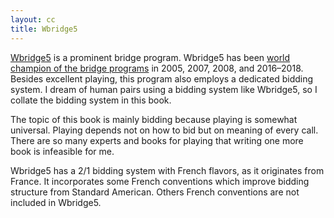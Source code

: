 ```yaml
---
layout: cc
title: Wbridge5
---
```

[Wbridge5][wbr5] is a prominent bridge program.  Wbridge5 has been [world
champion of the bridge programs][champ] in 2005, 2007, 2008, and 2016–2018.
Besides excellent playing, this program also employs a dedicated bidding
system.  I dream of human pairs using a bidding system like Wbridge5, so I
collate the bidding system in this book.

The topic of this book is mainly bidding because playing is somewhat universal.
Playing depends not on how to bid but on meaning of every call.  There are so
many experts and books for playing that writing one more book is infeasible for
me.

Wbridge5 has a 2/1 bidding system with French flavors, as it originates from
France.  It incorporates some French conventions which improve bidding
structure from Standard American.  Others French conventions are not included
in Wbridge5.

[champ]: https://bridgebotchampionship.com/home/world-computer-bridge-championship/
[wbr5]: http://wbridge5.com/
